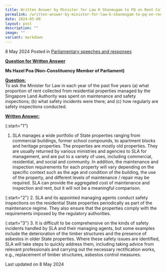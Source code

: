 ```yaml
---
title: Written Answer by Minister for Law K Shanmugam to PQ on Rent Collected from Properties Managed by Singapore Land Authority Spent on Maintenance and Safety Inspections
permalink: /written-answer-by-minister-for-law-k-shanmugam-to-pq-on-rent-collected-from-SLA-properties-spent-on-maintenance/
date: 2024-05-08
layout: post
description: ""
image: ""
variant: markdown
---
```

8 May 2024 Posted in [Parliamentary speeches and responses](/news/parliamentary-speeches) 

<b><u>Question for Written Answer</u></b>

<b>Ms Hazel Poa (Non-Constituency Member of Parliament)</b>

<b><u>Question:</u></b>
<br>To ask the Minister for Law in each year of the past five years (a) what proportion of rent collected from residential properties managed by the Singapore Land Authority was spent on maintenance and safety inspections; (b) what safety incidents were there; and (c) how regularly are safety inspections conducted.

<b><u>Written Answer:</u></b>

{:start="1"}
1.	SLA manages a wide portfolio of State properties ranging from commercial buildings, former school compounds, to apartment blocks and heritage properties. The properties are mostly old properties. They are usually returned by various ministries and agencies to SLA for management, and are put to a variety of uses, including commercial, residential, and social and community. In addition, the maintenance and inspection requirements for each property will vary depending on the specific context such as the age and condition of the building, the use of the property, and different levels of maintenance / repair may be required. SLA can provide the aggregated cost of maintenance and inspection and rent, but it will not be a meaningful comparison.

{:start="2"}
2. SLA and its appointed managing agents conduct safety inspections on the residential State properties periodically as part of the maintenance regime. They also ensure that the properties comply with the requirements imposed by the regulatory authorities.

{:start="3"}
3. It is difficult to be comprehensive on the kinds of safety incidents handled by SLA and their managing agents, but some examples include the deterioration of the timber structures and the presence of asbestos in older State properties. Where these safety issues are identified, SLA will take steps to quickly address them, including taking advice from relevant professionals and carrying out the necessary rectification works, e.g., replacement of timber structures, asbestos control measures.

<p class="right-side-updated">Last updated on 8 May 2024</p>
